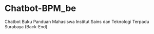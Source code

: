 # Chatbot-BPM_be
Chatbot Buku Panduan Mahasiswa Institut Sains dan Teknologi Terpadu Surabaya (Back-End)
